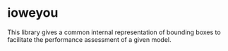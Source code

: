 # ioweyou

This library gives a common internal representation of bounding boxes to facilitate the performance assessment of a given model.
